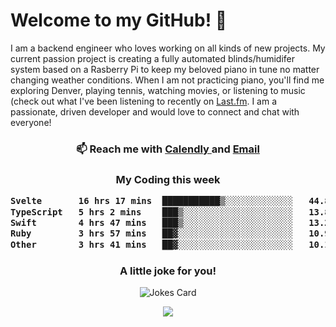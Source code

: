 <h1> Welcome to my GitHub! 👋 </h1>


  I am a backend engineer who loves working on all kinds of new projects. My current passion project is creating a fully automated blinds/humidifer system based on a Rasberry Pi to keep my beloved piano in tune no matter changing weather conditions. When I am not practicing piano, you'll find me exploring Denver, playing tennis, watching movies, or listening to music (check out what I've been listening to recently on [Last.fm](https://www.last.fm/user/mballa000). I am a passionate, driven developer and would love to connect and chat with everyone!

<h3 align = "center"> 📫 Reach me with <a href = "https://calendly.com/msbrandt00/30min"> Calendly </a> and <a href="mailto:msbrandt00@gmail.com">Email</a> 
 </h3>


 
<div align = "center"
[![Anurag's GitHub stats](https://github-readme-stats.vercel.app/api?username=mbrandt00)](https://github.com/anuraghazra/github-readme-stats)
          </div>
<h3 align="center">
  My Coding this week
<!--START_SECTION:waka-->

```txt
Svelte       16 hrs 17 mins  ███████████▒░░░░░░░░░░░░░   44.88 %
TypeScript   5 hrs 2 mins    ███▒░░░░░░░░░░░░░░░░░░░░░   13.86 %
Swift        4 hrs 47 mins   ███▒░░░░░░░░░░░░░░░░░░░░░   13.21 %
Ruby         3 hrs 57 mins   ██▓░░░░░░░░░░░░░░░░░░░░░░   10.91 %
Other        3 hrs 41 mins   ██▓░░░░░░░░░░░░░░░░░░░░░░   10.18 %
```

<!--END_SECTION:waka-->

### A little joke for you!

![Jokes Card](https://readme-jokes.vercel.app/api?hideBorder)

<a href="https://www.linkedin.com/in/mbrandt00/"><img src="https://img.shields.io/badge/linkedin-%230077B5.svg?&style=for-the-badge&logo=linkedin&logoColor=white" /></a>
